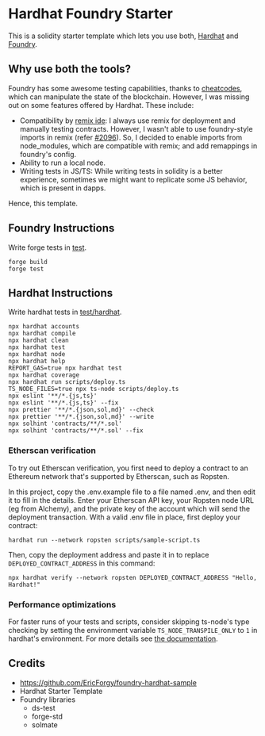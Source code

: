# Hardhat Foundry Starter

This is a solidity starter template which lets you use both, [Hardhat](https://hardhat.org) and [Foundry](https://github.com/gakonst/foundry).

## Why use both the tools?

Foundry has some awesome testing capabilities, thanks to [cheatcodes](https://onbjerg.github.io/foundry-book/forge/cheatcodes.html), which can manipulate the state of the blockchain. However, I was missing out on some features offered by Hardhat. These include:

- Compatibility by [remix ide](https://remix.ethereum.org): I always use remix for deployment and manually testing contracts. However, I wasn't able to use foundry-style imports in remix (refer [#2096](https://github.com/ethereum/remix-project/issues/2096)). So, I decided to enable imports from node_modules, which are compatible with remix; and add remappings in foundry's config.
- Ability to run a local node.
- Writing tests in JS/TS: While writing tests in solidity is a better experience, sometimes we might want to replicate some JS behavior, which is present in dapps.

Hence, this template.

## Foundry Instructions

Write forge tests in [test](./test/).

```shell
forge build
forge test
```

## Hardhat Instructions

Write hardhat tests in [test/hardhat](./test/hardhat/).

```shell
npx hardhat accounts
npx hardhat compile
npx hardhat clean
npx hardhat test
npx hardhat node
npx hardhat help
REPORT_GAS=true npx hardhat test
npx hardhat coverage
npx hardhat run scripts/deploy.ts
TS_NODE_FILES=true npx ts-node scripts/deploy.ts
npx eslint '**/*.{js,ts}'
npx eslint '**/*.{js,ts}' --fix
npx prettier '**/*.{json,sol,md}' --check
npx prettier '**/*.{json,sol,md}' --write
npx solhint 'contracts/**/*.sol'
npx solhint 'contracts/**/*.sol' --fix
```

### Etherscan verification

To try out Etherscan verification, you first need to deploy a contract to an Ethereum network that's supported by Etherscan, such as Ropsten.

In this project, copy the .env.example file to a file named .env, and then edit it to fill in the details. Enter your Etherscan API key, your Ropsten node URL (eg from Alchemy), and the private key of the account which will send the deployment transaction. With a valid .env file in place, first deploy your contract:

```shell
hardhat run --network ropsten scripts/sample-script.ts
```

Then, copy the deployment address and paste it in to replace `DEPLOYED_CONTRACT_ADDRESS` in this command:

```shell
npx hardhat verify --network ropsten DEPLOYED_CONTRACT_ADDRESS "Hello, Hardhat!"
```

### Performance optimizations

For faster runs of your tests and scripts, consider skipping ts-node's type checking by setting the environment variable `TS_NODE_TRANSPILE_ONLY` to `1` in hardhat's environment. For more details see [the documentation](https://hardhat.org/guides/typescript.html#performance-optimizations).

## Credits

- https://github.com/EricForgy/foundry-hardhat-sample
- Hardhat Starter Template
- Foundry libraries
  - ds-test
  - forge-std
  - solmate
